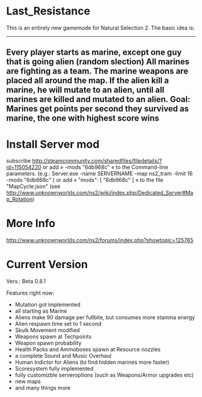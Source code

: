 Last_Resistance
===============
This is an entirely new gamemode for Natural Selection 2.
The basic idea is:

-------------------------------------------------------------------------------------------------
Every player starts as marine, except one guy that is going alien (random slection)
All marines are fighting as a team.
The marine weapons are placed all around the map.
If the alien kill a marine, he will mutate to an alien, until all marines are killed and mutated to an alien.
Goal: Marines get points per second they survived as marine, the one with highest score wins
-------------------------------------------------------------------------------------------------


Install Server mod
===============
subscribe http://steamcommunity.com/sharedfiles/filedetails/?id=115054220
or 
add » -mods "6db968c" « to the Command-line parameters. (e.g.: Server.exe -name SERVERNAME -map ns2_tram -limit 16 -mods "6db968c" )
or
add » "mods": [ "6db968c" ] « to the file "MapCycle.json" (see http://www.unknownworlds.com/ns2/wiki/index.php/Dedicated_Server#Map_Rotation)

More Info
===============
http://www.unknownworlds.com/ns2/forums/index.php?showtopic=125765

Current Version
===============
Vers.: Beta 0.8.1

Features right now:
- Mutation got implemented
- all starting as Marine
- Aliens make 90 damage per fullbite, but consumes more stamina energy
- Alien respawn time set to 1 second
- Skulk Movement modified
- Weapons spawn at Techpoints
- Weapon spawn probability
- Health Packs and Ammoboxes spawn at Resource nozzles
- a complete Sound and Music Overhaul
- Human Indictor for Aliens (to find hidden marines more faster)
- Scoresystem fully implemented
- fully customizble serveroptions (such as Weapons/Armor upgrades etc)
- new maps
- and many things more
